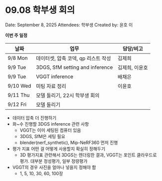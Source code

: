 # 09.08 학부생 회의

Date: September 8, 2025
Attendees: 학부생
Created by: 윤호 이

**이번 주 일정**

| 날짜 | 업무 | 담당/비고 |
| --- | --- | --- |
| 9/8 Mon | 데이터셋, 압축 코덱, qp 리스트 작성 | 김제희 |
| 9/9 Tue | 3DGS, SfM setting and inference  | 김제희, 이윤호 |
| 9/9 Tue | VGGT inference | 배채은 |
| 9/10 Wed | 미팅 자료 정리 | 이윤호 |
| 9/11 Thu | 모델 돌리기, 22시 학부생 회의 |  |
| 9/12 Fri | 모델 돌리기 |  |
- 데이터 압축 더 진행하기
- 화~수 진행할 3DGS inference 관련 사항
    - VGGT는 이미 세팅된 컴퓨터 있음
    - 3DGS, SfM은 세팅 필요
    - blender(nerf_synthetic), Mip-NeRF360 먼저 진행
- 평가 지표 어떤 걸 어떻게 사용할지 확실히 정해두기
    - 3D 평가지표 관련해서 3DGS는 렌더링한 결과, VGGT는 포인트 클라우드로 평가. 대부분 정성평가, 일부 정량평가
- VGGT의 경우 사진을 얼마나 넣을지 정해야 함
    - 1, 5, 10, 30, 60, 100장